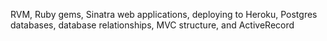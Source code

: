 RVM, Ruby gems, Sinatra web applications, deploying to Heroku, Postgres
databases, database relationships, MVC structure, and ActiveRecord